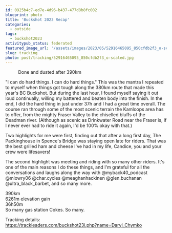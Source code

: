 ```yaml
---
id: 0925b4c7-ed7e-4d96-b437-477d8b8fc002
blueprint: photo
title: 'Buckshot 2023 Recap'
categories:
  - outside
tags:
  - buckshot2023
activitypub_status: federated
featured_image_url: '/assets/images/2023/05/52916465095_850cfdb2f3_o-scaled.jpg'
slug: tracking
photo: post/tracking/52916465095_850cfdb2f3_o-scaled.jpg
---
```

<p><!-- wp:image {"id":2705,"sizeSlug":"large","linkDestination":"none"} --></p>
<figure class="wp-block-image size-large"><img src="/assets/images/2023/05/52916465095_850cfdb2f3_o-1024x768.jpg" alt="" class="wp-image-2705"/><figcaption class="wp-element-caption">Done and dusted after 390km</figcaption></figure>
<p><!-- /wp:image --></p>
<p><!-- wp:paragraph --></p>
<p>"I can do hard things. I can do hard things." This was the mantra I repeated to myself when things got tough along the 380km route that made this year's BC Buckshot. But during the last hour, I found myself saying it out loud continually, willing my battered and beaten body into the finish. In the end, I did the hard thing in just under 37h and I had a great time overall. The course ran through some of the most scenic terrain the Kamloops area has to offer, from the mighty Fraser Valley to the chiselled bluffs of the Deadman river. (Although as scenic as Drinkwater Road near the Fraser is, if I never ever had to ride it again, I'd be 100% okay with that.)</p>
<p><!-- /wp:paragraph --></p>
<p><!-- wp:paragraph --></p>
<p>Two highlights for me were first, finding out that after a long first day, The Packinghouse in Spence's Bridge was staying open late for riders. That was the best grilled ham and cheese I've had in my life, Candice, you and your crew were lifesavers!</p>
<p><!-- /wp:paragraph --></p>
<p><!-- wp:paragraph --></p>
<p>The second highlight was meeting and riding with so many other riders. It's one of the main reasons I do these things, and I'm grateful for all the conversations and laughs along the way with @myback40_podcast @mlowry06 @char.cycles @meaghanhackinen @glen.buchanan @ultra_black_barbet, and so many more.</p>
<p><!-- /wp:paragraph --></p>
<p><!-- wp:paragraph --></p>
<p>390km<br />6261m elevation gain<br />36h50m<br />So many gas station Cokes. So many.</p>
<p><!-- /wp:paragraph --></p>
<p><!-- wp:paragraph --></p>
<p>Tracking details:<br /><a href="https://trackleaders.com/buckshot23i.php?name=Daryl_Chymko">https://trackleaders.com/buckshot23i.php?name=Daryl_Chymko</a></p>
<p><!-- /wp:paragraph --></p>
<p><!-- wp:paragraph --></p>
<p><!-- /wp:paragraph --></p>
